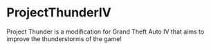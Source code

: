 # ProjectThunderIV
Project Thunder is a modification for Grand Theft Auto IV that aims to improve the thunderstorms of the game!
